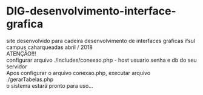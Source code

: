 # DIG-desenvolvimento-interface-grafica<br />
site desenvolvido para cadeira desenvolvimento de interfaces graficas ifsul campus caharqueadas abril / 2018<br />
ATENÇÃO!!!<br />
configurar arquivo ./includes/conexao.php - host usuario senha e db do seu servidor<br />
Apos configurar o arquivo conexao.php, executar arquivo ./gerarTabelas.php<br />
o sistema estará pronto para uso...
